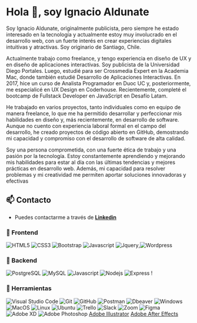 # Hola 👋, soy Ignacio Aldunate

Soy Ignacio Aldunate, originalmente publicista, pero siempre he estado interesado en la tecnología y actualmente estoy muy involucrado en el desarrollo web, con un fuerte interés en crear experiencias digitales intuitivas y atractivas. Soy originario de Santiago, Chile.

Actualmente trabajo como freelance, y tengo experiencia en diseño de UX y en diseño de aplicaciones interactivas. Soy publicista de la Universidad Diego Portales. Luego, estudié para ser Crossmedia Expert en la Academia Mac, donde también estudié Desarrollo de Aplicaciones Interactivas. En 2017, hice un curso de Analista Programador en Duoc UC y, posteriormente, me especialicé en UX Design en Coderhouse. Recientemente, completé el bootcamp de Fullstack Developer en JavaScript en Desafío Latam.

He trabajado en varios proyectos, tanto individuales como en equipo de manera freelance, lo que me ha permitido desarrollar y perfeccionar mis habilidades en diseño y, más recientemente, en desarrollo de software. Aunque no cuento con experiencia laboral formal en el campo del desarrollo, he creado proyectos de código abierto en GitHub, demostrando mi capacidad y compromiso con el desarrollo de software de alta calidad.

Soy una persona comprometida, con una fuerte ética de trabajo y una pasión por la tecnología. Estoy constantemente aprendiendo y mejorando mis habilidades para estar al día con las últimas tendencias y mejores prácticas en desarrollo web. Además, mi capacidad para resolver problemas y mi creatividad me permiten aportar soluciones innovadoras y efectivas

## 📫 Contacto

- Puedes contactarme a través de **[Linkedin](https://www.linkedin.com/in/example)**

### 🎨 Frontend

![HTML5](https://img.shields.io/badge/HTML5-E34F26?style=for-the-badge&logo=html5&logoColor=white) ![CSS3](https://img.shields.io/badge/CSS3-1572B6?style=for-the-badge&logo=css3&logoColor=white) ![Bootstrap](https://img.shields.io/badge/Bootstrap-563D7C?style=for-the-badge&logo=bootstrap&logoColor=white) ![Javascript](https://img.shields.io/badge/Javascript-323330?style=for-the-badge&logo=javascript&logoColor=F7DF1E) ![Jquery](https://img.shields.io/badge/jQuery-0769AD?style=for-the-badge&logo=jquery&logoColor=white),![Wordpress]([https://img.shields.io/badge/jQuery-0769AD?style=for-the-badge&logo=jquery&logoColor=white) 

### 🔨 Backend

![PostgreSQL](https://img.shields.io/badge/PostgreSQL-316192?style=for-the-badge&logo=postgresql&logoColor=white) ![MySQL](https://img.shields.io/badge/MySQL-00000F?style=for-the-badge&logo=mysql&logoColor=white)
![Javascript](https://img.shields.io/badge/Javascript-323330?style=for-the-badge&logo=javascript&logoColor=F7DF1E) ![Nodejs](https://img.shields.io/badge/Node.js-43853D?style=for-the-badge&logo=node.js&logoColor=white) ![Express](https://img.shields.io/badge/Express.js-404D59?style=for-the-badge) !

### 📎 Herramientas

![Visual Studio Code](https://img.shields.io/badge/Visual%20Studio%20Code-007ACC?style=for-the-badge&logo=visual-studio-code&logoColor=white) ![Git](https://img.shields.io/badge/git-%23F05033.svg?style=for-the-badge&logo=git&logoColor=white) ![GitHub](https://img.shields.io/badge/github-%23121011.svg?style=for-the-badge&logo=github&logoColor=white) ![Postman](https://img.shields.io/badge/Postman-FF6C37?style=for-the-badge&logo=postman&logoColor=white) ![Dbeaver](https://img.shields.io/badge/DBeaver-EE0000?style=for-the-badge&logo=dbeaver&logoColor=white)  ![Windows](https://img.shields.io/badge/Windows-0078D6?style=for-the-badge&logo=windows&logoColor=white) ![MacOS](https://img.shields.io/badge/MacOS-000000?style=for-the-badge&logo=apple&logoColor=white) ![Linux](https://img.shields.io/badge/Linux-FCC624?style=for-the-badge&logo=linux&logoColor=black) ![Ubuntu](https://img.shields.io/badge/Ubuntu-E95420?style=for-the-badge&logo=ubuntu&logoColor=white) ![Trello](https://img.shields.io/badge/Trello-0052CC?style=for-the-badge&logo=trello&logoColor=white) ![Slack](https://img.shields.io/badge/Slack-4A154B?style=for-the-badge&logo=slack&logoColor=white) ![Zoom](https://img.shields.io/badge/Zoom-2D8CFF?style=for-the-badge&logo=zoom&logoColor=white) ![Figma](https://img.shields.io/badge/Figma-F24E1E?style=for-the-badge&logo=figma&logoColor=white) ![Adobe XD](https://img.shields.io/badge/Adobe%20XD-470137?style=for-the-badge&logo=Adobe%20XD&logoColor=#FF61F6) ![Adobe Photoshop](https://img.shields.io/badge/Adobe%20Photoshop-31A8FF?style=for-the-badge&logo=Adobe%20Photoshop&logoColor=black) [Adobe Illustrator](https://img.shields.io/badge/Adobe%20Illustrator-FF9A00?style=for-the-badge&logo=adobe%20illustrator&logoColor=white) [Adobe After Effects](https://img.shields.io/badge/Adobe%20after%20affects-CF96FD?style=for-the-badge&logo=Adobe%20after%20effects&logoColor=393665)
